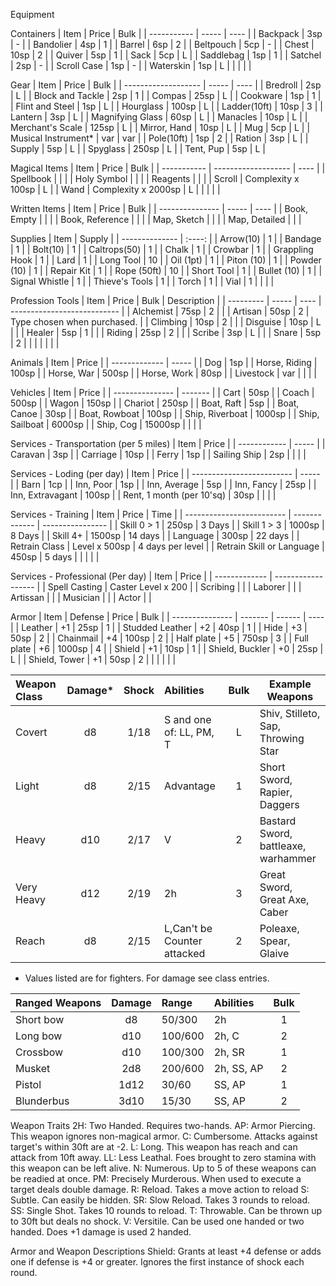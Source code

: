 Equipment


Containers
| Item        | Price | Bulk |
| ----------- | ----- | ---- |
| Backpack    | 3sp   | -    |
| Bandolier   | 4sp   | 1    |
| Barrel      | 6sp   | 2    |
| Beltpouch   | 5cp   | -    |
| Chest       | 10sp  | 2    |
| Quiver      | 5sp   | 1    |
| Sack        | 5cp   | L    |
| Saddlebag   | 1sp   | 1    |
| Satchel     | 2sp   | -    |
| Scroll Case | 1sp   | -    |
| Waterskin   | 1sp   | L    |
|             |       |      |

Gear
| Item                | Price | Bulk |
| ------------------- | ----- | ---- |
| Bredroll            | 2sp   | L    |
| Block and Tackle    | 2sp   | 1    |
| Compas              | 25sp  | L    |
| Cookware            | 1sp   | 1    |
| Flint and Steel     | 1sp   | L    |
| Hourglass           | 100sp | L    |
| Ladder(10ft)        | 10sp  | 3    |
| Lantern             | 3sp   | L    |
| Magnifying Glass    | 60sp  | L    |
| Manacles            | 10sp  | L    |
| Merchant's Scale    | 125sp | L    |
| Mirror, Hand        | 10sp  | L    |
| Mug                 | 5cp   | L    |
| Musical Instrument* | var   | var  |
| Pole(10ft)          | 1sp   | 2    |
| Ration              | 3sp   | L    |
| Supply              | 5sp   | L    |
| Spyglass            | 250sp | L    |
| Tent, Pup           | 5sp   | L    |

Magical Items
| Item        | Price               | Bulk |
| ----------- | ------------------- | ---- |
| Spellbook   |                     |      |
| Holy Symbol |                     |      |
| Reagents    |                     |      |
| Scroll      | Complexity x 100sp  | L    |
| Wand        | Complexity x 2000sp | L    |
|             |                     |      |

Written Items
 | Item            | Price | Bulk |
 | --------------- | ----- | ---- |
 | Book, Empty     |       |      |
 | Book, Reference |       |      |
 | Map, Sketch     |       |      |
 | Map, Detailed   |       |      |

Supplies
| Item           | Supply |
| -------------- | :----: |
| Arrow(10)      |   1    |
| Bandage        |   1    |
| Bolt(10)       |   1    |
| Caltrops(50)   |   1    |
| Chalk          |   1    |
| Crowbar        |   1    |
| Grappling Hook |   1    |
| Lard           |   1    |
| Long Tool      |   10   |
| Oil (1pt)      |   1    |
| Piton (10)     |   1    |
| Powder (10)    |   1    |
| Repair Kit     |   1    |
| Rope (50ft)    |   10   |
| Short Tool     |   1    |
| Bullet (10)    |   1    |
| Signal Whistle |   1    |
| Thieve's Tools |   1    |
| Torch          |   1    |
| Vial           |   1    |
|                |        |

Profession Tools
| Item      | Price | Bulk | Description                 |
| --------- | ----- | ---- | --------------------------- |
| Alchemist | 75sp  | 2    |                             |
| Artisan   | 50sp  | 2    | Type chosen when purchased. |
| Climbing  | 10sp  | 2    |                             |
| Disguise  | 10sp  | L    |                             |
| Healer    | 5sp   | 1    |                             |
| Riding    | 25sp  | 2    |                             |
| Scribe    | 3sp   | L    |                             |
| Snare     | 5sp   | 2    |                             |
|           |       |      |                             |

Animals
| Item          | Price |
| ------------- | ----- |
| Dog           | 1sp   |
| Horse, Riding | 100sp |
| Horse, War    | 500sp |
| Horse, Work   | 80sp  |
| Livestock     | var   |
|               |       |

Vehicles
| Item            | Price   |
| --------------- | ------- |
| Cart            | 50sp    |
| Coach           | 500sp   |
| Wagon           | 150sp   |
| Chariot         | 250sp   |
| Boat, Raft      | 5sp     |
| Boat, Canoe     | 30sp    |
| Boat, Rowboat   | 100sp   |
| Ship, Riverboat | 1000sp  |
| Ship, Sailboat  | 6000sp  |
| Ship, Cog       | 15000sp |
|                 |         |

Services - Transportation (per 5 miles)
| Item         | Price |
| ------------ | ----- |
| Caravan      | 3sp   |
| Carriage     | 10sp  |
| Ferry        | 1sp   |
| Sailing Ship | 2sp   |
|              |       |

Services - Loding (per day)
| Item                      | Price |
| ------------------------- | ----- |
| Barn                      | 1cp   |
| Inn, Poor                 | 1sp   |
| Inn, Average              | 5sp   |
| Inn, Fancy                | 25sp  |
| Inn, Extravagant          | 100sp |
| Rent, 1 month (per 10'sq) | 30sp  |
|                           |       |

Services - Training
| Item                      | Price         | Time             |
| ------------------------- | ------------- | ---------------- |
| Skill 0 > 1               | 250sp         | 3 Days           |
| Skill 1 > 3               | 1000sp        | 8 Days           |
| Skill 4+                  | 1500sp        | 14 days          |
| Language                  | 300sp         | 22 days          |
| Retrain Class             | Level x 500sp | 4 days per level |
| Retrain Skill or Language | 450sp         | 5 days           |
|                           |               |                  |

Services - Professional (Per day)
| Item          | Price              |
| ------------- | ------------------ |
| Spell Casting | Caster Level x 200 |
| Scribing      |                    |
| Laborer       |                    |
| Artissan      |                    |
| Musician      |                    |
| Actor         |                    |

Armor
| Item            | Defense | Price  | Bulk |
| --------------- | ------- | ------ | ---- |
| Leather         | +1      | 25sp   | 1    |
| Studded Leather | +2      | 40sp   | 1    |
| Hide            | +3      | 50sp   | 2    |
| Chainmail       | +4      | 100sp  | 2    |
| Half plate      | +5      | 750sp  | 3    |
| Full plate      | +6      | 1000sp | 4    |
| Shield          | +1      | 10sp   | 1    |
| Shield, Buckler | +0      | 25sp   | L    |
| Shield, Tower   | +1      | 50sp   | 2    |
|                 |         |        |      |

| Weapon Class | Damage* | Shock | Abilities                   | Bulk | Example Weapons                     |
| :----------- | :-----: | :---: | :-------------------------- | :--: | ----------------------------------- |
| Covert       |   d8    | 1/18  | S and one of: LL, PM, T     |  L   | Shiv, Stilleto, Sap, Throwing Star  |
| Light        |   d8    | 2/15  | Advantage                   |  1   | Short Sword, Rapier, Daggers        |
| Heavy        |   d10   | 2/17  | V                        |  2   | Bastard Sword, battleaxe, warhammer |
| Very Heavy   |   d12   | 2/19  | 2h                          |  3   | Great Sword, Great Axe, Caber       |
| Reach        |   d8    | 2/15  | L,Can't be Counter attacked |  2   | Poleaxe, Spear, Glaive              |
* Values listed are for fighters. For damage see class entries. 

| Ranged Weapons | Damage | Range   | Abilities  | Bulk |
| :------------- | :----: | :------ | :--------- | :--: |
| Short bow      |   d8   | 50/300  | 2h         |  1   |
| Long bow       |  d10   | 100/600 | 2h, C      |  2   |
| Crossbow       |  d10   | 100/300 | 2h, SR     |  1   |
| Musket         |  2d8   | 200/600 | 2h, SS, AP |  2   |
| Pistol         |  1d12  | 30/60   | SS, AP     |  1   |
| Blunderbus     |  3d10  | 15/30   | SS, AP     |  2   |

Weapon Traits
2H: Two Handed. Requires two-hands.
AP: Armor Piercing. This weapon ignores non-magical armor.
C: Cumbersome. Attacks against target's within 30ft are at -2.
L: Long. This weapon has reach and can attack from 10ft away.
LL: Less Leathal. Foes brought to zero stamina with this weapon can be left alive.
N: Numerous. Up to 5 of these weapons can be readied at once.
PM: Precisely Murderous. When used to execute a target deals double damage.
R: Reload. Takes a move action to reload
S: Subtle. Can easily be hidden.
SR: Slow Reload. Takes 3 rounds to reload.
SS:  Single Shot. Takes 10 rounds to reload.
T: Throwable. Can be thrown up to 30ft but deals no shock.
V: Versitile. Can be used one handed or two handed. Does +1 damage is used 2 handed.

Armor and Weapon Descriptions
Shield: Grants at least +4 defense or adds one if defense is +4 or greater. Ignores the first instance of shock each round.
